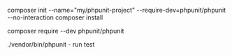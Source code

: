 composer init --name="my/phpunit-project" --require-dev=phpunit/phpunit --no-interaction
composer install

composer require --dev phpunit/phpunit

./vendor/bin/phpunit - run test